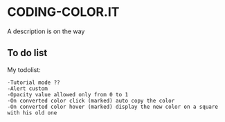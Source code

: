 # CODING-COLOR.IT

A description is on the way

## To do list

My todolist:

```Da fare (?? in dubbio)
-Tutorial mode ??
-Alert custom
-Opacity value allowed only from 0 to 1
-On converted color click (marked) auto copy the color
-On converted color hover (marked) display the new color on a square with his old one
```